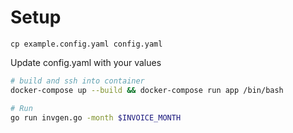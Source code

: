# Setup
```
cp example.config.yaml config.yaml
```
Update config.yaml with your values

```sh
# build and ssh into container
docker-compose up --build && docker-compose run app /bin/bash

# Run
go run invgen.go -month $INVOICE_MONTH
```